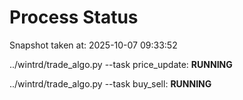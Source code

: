 # Process Status

Snapshot taken at: 2025-10-07 09:33:52

../wintrd/trade_algo.py --task price_update: **RUNNING**

../wintrd/trade_algo.py --task buy_sell: **RUNNING**

